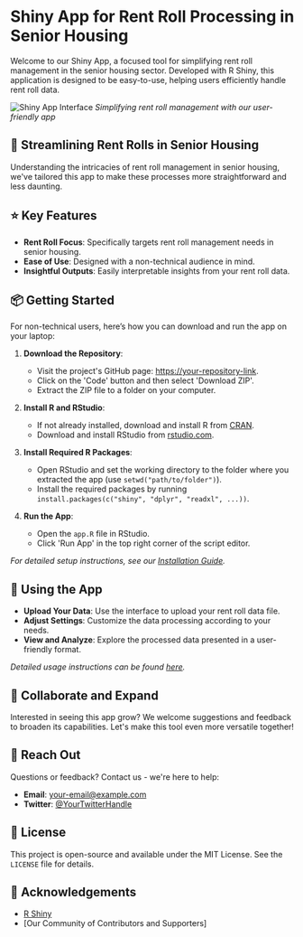 # Shiny App for Rent Roll Processing in Senior Housing

Welcome to our Shiny App, a focused tool for simplifying rent roll management in the senior housing sector. Developed with R Shiny, this application is designed to be easy-to-use, helping users efficiently handle rent roll data.

![Shiny App Interface](link-to-screenshot.jpg) *Simplifying rent roll management with our user-friendly app*

## :house_with_garden: Streamlining Rent Rolls in Senior Housing

Understanding the intricacies of rent roll management in senior housing, we've tailored this app to make these processes more straightforward and less daunting.

## :star: Key Features

- **Rent Roll Focus**: Specifically targets rent roll management needs in senior housing.
- **Ease of Use**: Designed with a non-technical audience in mind.
- **Insightful Outputs**: Easily interpretable insights from your rent roll data.

## :package: Getting Started

For non-technical users, here’s how you can download and run the app on your laptop:

1. **Download the Repository**: 
   - Visit the project's GitHub page: [https://your-repository-link](https://your-repository-link).
   - Click on the 'Code' button and then select 'Download ZIP'.
   - Extract the ZIP file to a folder on your computer.

2. **Install R and RStudio**: 
   - If not already installed, download and install R from [CRAN](https://cran.r-project.org/).
   - Download and install RStudio from [rstudio.com](https://www.rstudio.com/products/rstudio/download/).

3. **Install Required R Packages**: 
   - Open RStudio and set the working directory to the folder where you extracted the app (use `setwd("path/to/folder")`).
   - Install the required packages by running `install.packages(c("shiny", "dplyr", "readxl", ...))`.

4. **Run the App**: 
   - Open the `app.R` file in RStudio.
   - Click 'Run App' in the top right corner of the script editor.

*For detailed setup instructions, see our [Installation Guide](link-to-detailed-guide).*

## :rocket: Using the App

- **Upload Your Data**: Use the interface to upload your rent roll data file.
- **Adjust Settings**: Customize the data processing according to your needs.
- **View and Analyze**: Explore the processed data presented in a user-friendly format.

*Detailed usage instructions can be found [here](link-to-usage-page).*

## :handshake: Collaborate and Expand

Interested in seeing this app grow? We welcome suggestions and feedback to broaden its capabilities. Let's make this tool even more versatile together!

## :speech_balloon: Reach Out

Questions or feedback? Contact us - we're here to help:

- **Email**: [your-email@example.com](mailto:your-email@example.com)
- **Twitter**: [@YourTwitterHandle](https://twitter.com/YourTwitterHandle)

## :memo: License

This project is open-source and available under the MIT License. See the `LICENSE` file for details.

## :clap: Acknowledgements

- [R Shiny](https://shiny.rstudio.com/)
- [Our Community of Contributors and Supporters]
